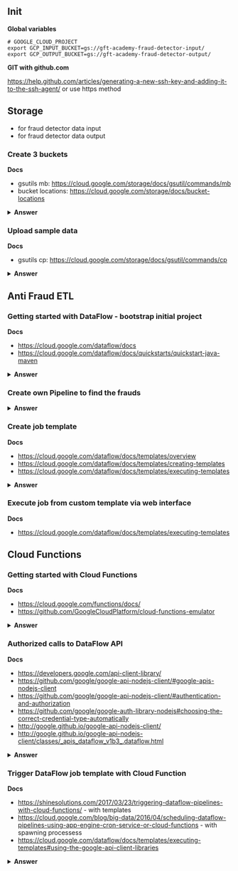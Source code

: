 ## Init

**Global variables**

```
# GOOGLE_CLOUD_PROJECT
export GCP_INPUT_BUCKET=gs://gft-academy-fraud-detector-input/
export GCP_OUTPUT_BUCKET=gs://gft-academy-fraud-detector-output/
```

**GIT with github.com**

https://help.github.com/articles/generating-a-new-ssh-key-and-adding-it-to-the-ssh-agent/ or use https method

## Storage 
 - for fraud detector data input
 - for fraud detector data output

### Create 3 buckets

**Docs**

- gsutils mb: https://cloud.google.com/storage/docs/gsutil/commands/mb 
- bucket locations: https://cloud.google.com/storage/docs/bucket-locations

<details><summary><b>Answer</b></summary>
 
```
gsutil mb -c regional -l europe-west3 ${GCP_INPUT_BUCKET}
gsutil mb -c regional -l europe-west3 ${GCP_OUTPUT_BUCKET}
```
</details>


### Upload sample data

**Docs**
- gsutils cp: https://cloud.google.com/storage/docs/gsutil/commands/cp

<details><summary><b>Answer</b></summary>

```
gsutil cp gs://gft-academy-fraud-detector-public-data/trades-small.csv ${GCP_INPUT_BUCKET}
```

</details>

## Anti Fraud ETL

### Getting started with DataFlow - bootstrap initial project

**Docs**
- https://cloud.google.com/dataflow/docs
- https://cloud.google.com/dataflow/docs/quickstarts/quickstart-java-maven

<details><summary><b>Answer</b></summary>
 
```
cd ~
mvn archetype:generate \
      -DarchetypeArtifactId=google-cloud-dataflow-java-archetypes-examples \
      -DarchetypeGroupId=com.google.cloud.dataflow \
      -DarchetypeVersion=2.4.0 \
      -DgroupId=com.gft.academy \
      -DartifactId=gcp-anti-fraud-detector \
      -Dversion="0.1" \
      -DinteractiveMode=false \
      -Dpackage=com.gft.academy
cd gcp-anti-fraud-detector
```

**Run locally**

```
mvn clean compile exec:java \
      -Dexec.mainClass=com.gft.academy.WordCount \
      -Dexec.args="--output=./target/wordcount/ \
      --inputFile=gs://gft-academy-fraud-detector-public-data/kinglear.txt"
```

**Run on the DataFlow**

- Enable API first: https://console.cloud.google.com/apis/library/dataflow.googleapis.com

```
mvn clean compile exec:java \
      -Dexec.mainClass=com.gft.academy.WordCount \
      -Dexec.args="--project=${GOOGLE_CLOUD_PROJECT} \
      --inputFile=gs://gft-academy-fraud-detector-public-data/trades-small.csv \
      --output=${GCP_OUTPUT_BUCKET}wordcount \
      --stagingLocation=${GCP_OUTPUT_BUCKET}wordcount-staging \
      --runner=DataflowRunner"
```

</details>

### Create own Pipeline to find the frauds ###

<details><summary><b>Answer</b></summary>
<ul>
 <li>Source repository: https://github.com/gft-academy-pl/gcp-anti-fraud-detector-data-dataflow</li>
 <li>Implementation: https://github.com/gft-academy-pl/gcp-anti-fraud-detector-dataflow/blob/master/src/main/java/com/gft/academy/FraudDetector.java</li>
 <li>Test: https://github.com/gft-academy-pl/gcp-anti-fraud-detector-dataflow/blob/master/src/test/java/com/gft/academy/FraudDetectorTest.java</li>
</ul>

**Prepare**

```
cd ~ && \
rm -rf gcp-anti-fraud-detector-dataflow && \
git clone git@github.com:gft-academy-pl/gcp-anti-fraud-detector-dataflow.git && \
cd gcp-anti-fraud-detector-dataflow
```
  
**Run locally**

```
mvn clean compile exec:java \
       -Dexec.mainClass=com.gft.academy.FraudDetector \
       -Dexec.args="--output=./target/frauds/ \
       --inputFile=gs://gft-academy-fraud-detector-public-data/trades-small.csv"
```
 
**Run on the DataFlow**

```
mvn clean compile exec:java \
      -Dexec.mainClass=com.gft.academy.FraudDetector \
      -Dexec.args="--project=${GOOGLE_CLOUD_PROJECT} \
      --inputFile=gs://gft-academy-fraud-detector-public-data/trades-small.csv \
      --output=${GCP_OUTPUT_BUCKET}frauds \
      --stagingLocation=${GCP_OUTPUT_BUCKET}frauds-staging --runner=DataflowRunner"
```

</details>

### Create job template ###

**Docs**
- https://cloud.google.com/dataflow/docs/templates/overview
- https://cloud.google.com/dataflow/docs/templates/creating-templates
- https://cloud.google.com/dataflow/docs/templates/executing-templates

<details><summary><b>Answer</b></summary>

```
mvn clean compile exec:java \
       -Dexec.mainClass=com.gft.academy.FraudDetector \
       -Dexec.args="--project=${GOOGLE_CLOUD_PROJECT} \
       --templateLocation=${GCP_OUTPUT_BUCKET}templates/fraud-detector \
       --runner=DataflowRunner"
```

</details>

### Execute job from custom template via web interface

**Docs**
- https://cloud.google.com/dataflow/docs/templates/executing-templates

## Cloud Functions

### Getting started with Cloud Functions

**Docs**
- https://cloud.google.com/functions/docs/
- https://github.com/GoogleCloudPlatform/cloud-functions-emulator

<details><summary><b>Answer</b></summary>

**Create sample function**

```
cd ~ && \
rm -rf gcp-anti-fraud-detector-cloud-functions && \
mkdir -p gcp-anti-fraud-detector-cloud-functions && \
cd gcp-anti-fraud-detector-cloud-functions && \
touch index.js && \
echo 'exports.helloworldFn = (req, res) => res.send("Hello, World!");' > index.js
```
 
**Install emulator globally**

```
sudo npm install -g @google-cloud/functions-emulator
```

**Run emulator and specify working projectId**

```
sudo functions start
```

**Deploy sample function to emulator**

```
functions deploy helloworldFn --trigger-http
```

**Call sample function**

```
functions call helloworldFn
```

**Observe logs**

```
functions logs read
```

**Deploy function to cloud**

- Enable API first: https://console.cloud.google.com/apis/library/cloudfunctions.googleapis.com

```
gcloud beta functions deploy helloworldFn --trigger-http
```

</details>

### Authorized calls to DataFlow API

**Docs**
- https://developers.google.com/api-client-library/
- https://github.com/google/google-api-nodejs-client/#google-apis-nodejs-client
- https://github.com/google/google-api-nodejs-client/#authentication-and-authorization
- https://github.com/google/google-auth-library-nodejs#choosing-the-correct-credential-type-automatically
- http://google.github.io/google-api-nodejs-client/
- http://google.github.io/google-api-nodejs-client/classes/_apis_dataflow_v1b3_.dataflow.html

<details><summary><b>Answer</b></summary>

**Prepare**

```
cd ~ && \
rm -rf gcp-anti-fraud-detector-cloud-functions && \
git clone git@github.com:gft-academy-pl/gcp-anti-fraud-detector-cloud-functions.git && \
cd gcp-anti-fraud-detector-cloud-functions && \
npm install
```

**Test API call with Application Default Credentials**

```
npm run test-auth-default
```

**Test API call with JWT**

* Create Service Account https://console.cloud.google.com/iam-admin/serviceaccounts with Cloud Functions Admin, DataFlow Admin, Storage Viewer permissions and generate private key
* Upload key to the gcp-anti-fraud-detector-cloud-functions project

```
npm run test-auth-jwt
```

</details>

### Trigger DataFlow job template with Cloud Function

**Docs**
- https://shinesolutions.com/2017/03/23/triggering-dataflow-pipelines-with-cloud-functions/ - with templates
- https://cloud.google.com/blog/big-data/2016/04/scheduling-dataflow-pipelines-using-app-engine-cron-service-or-cloud-functions - with spawning processess
- https://cloud.google.com/dataflow/docs/templates/executing-templates#using-the-google-api-client-libraries

<details><summary><b>Answer</b></summary>
<ul>
 <li>Source repository: https://github.com/gft-academy-pl/gcp-anti-fraud-detector-cloud-functions</li>
 <li>Implementation: https://github.com/gft-academy-pl/gcp-anti-fraud-detector-cloud-functions/blob/master/inputDataTrigger/index.js</li>
 <li>Test: https://github.com/gft-academy-pl/gcp-anti-fraud-detector-cloud-functions/blob/master/inputDataTrigger/index.test.js</li>
</ul>
 
 **Simulate triggering DataFlow job**
 
 ```
sudo functions logs clear && \
functions deploy triggerDataflowFn --trigger-bucket=${GCP_INPUT_BUCKET} && \
functions call triggerDataflowFn && \
functions logs read

```
 **Deploy function to cloud**

- Enable API first: https://console.cloud.google.com/apis/library/cloudfunctions.googleapis.com

```
gcloud beta functions deploy triggerDataflowFn --trigger-bucket=${GCP_INPUT_BUCKET}
```

## TODO
- Use token based authentication inside cloud functions
